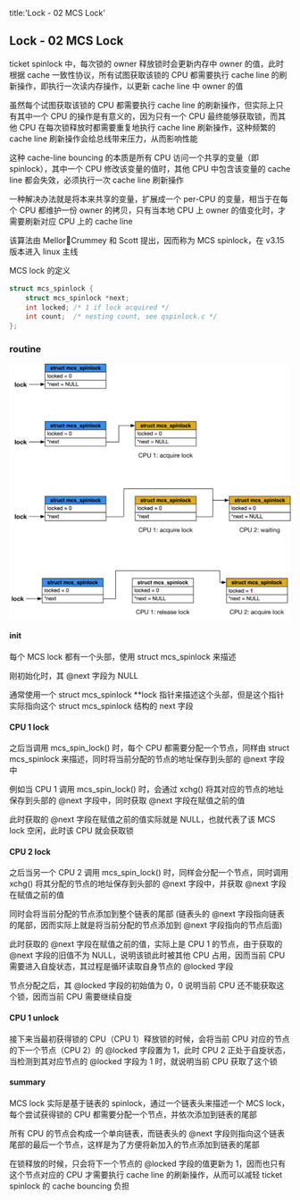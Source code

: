 title:'Lock - 02 MCS Lock'
## Lock - 02 MCS Lock


ticket spinlock 中，每次锁的 owner 释放锁时会更新内存中 owner 的值，此时根据 cache 一致性协议，所有试图获取该锁的 CPU 都需要执行 cache line 的刷新操作，即执行一次读内存操作，以更新 cache line 中 owner 的值

虽然每个试图获取该锁的 CPU 都需要执行 cache line 的刷新操作，但实际上只有其中一个 CPU 的操作是有意义的，因为只有一个 CPU 最终能够获取锁，而其他 CPU 在每次锁释放时都需要重复地执行 cache line 刷新操作，这种频繁的 cache line 刷新操作会给总线带来压力，从而影响性能


这种 cache-line bouncing 的本质是所有 CPU 访问一个共享的变量（即 spinlock），其中一个 CPU 修改该变量的值时，其他 CPU 中包含该变量的 cache line 都会失效，必须执行一次 cache line 刷新操作

一种解决办法就是将本来共享的变量，扩展成一个 per-CPU 的变量，相当于在每个 CPU 都维护一份 owner 的拷贝，只有当本地 CPU 上 owner 的值变化时，才需要刷新对应 CPU 上的 cache line

该算法由 Mellor􏰀Crummey 和 Scott 提出，因而称为 MCS spinlock，在 v3.15 版本进入 linux 主线


MCS lock 的定义

```c
struct mcs_spinlock {
	struct mcs_spinlock *next;
	int locked; /* 1 if lock acquired */
	int count;  /* nesting count, see qspinlock.c */
};
```



### routine

![MCS_lock](media/16082947254269/MCS_lock.jpg)


#### init

每个 MCS lock 都有一个头部，使用 struct mcs_spinlock 来描述

刚初始化时，其 @next 字段为 NULL

通常使用一个 struct mcs_spinlock **lock 指针来描述这个头部，但是这个指针实际指向这个 struct mcs_spinlock 结构的 next 字段


#### CPU 1 lock

之后当调用 mcs_spin_lock() 时，每个 CPU 都需要分配一个节点，同样由 struct mcs_spinlock 来描述，同时将当前分配的节点的地址保存到头部的 @next 字段中

例如当 CPU 1 调用 mcs_spin_lock() 时，会通过 xchg() 将其对应的节点的地址保存到头部的 @next 字段中，同时获取 @next 字段在赋值之前的值

此时获取的 @next 字段在赋值之前的值实际就是 NULL，也就代表了该 MCS lock 空闲，此时该 CPU 就会获取锁


#### CPU 2 lock

之后当另一个 CPU 2 调用 mcs_spin_lock() 时，同样会分配一个节点，同时调用 xchg() 将其分配的节点的地址保存到头部的 @next 字段中，并获取 @next 字段在赋值之前的值

同时会将当前分配的节点添加到整个链表的尾部 (链表头的 @next 字段指向链表的尾部，因而实际上就是将当前分配的节点添加到 @next 字段指向的节点后面)

此时获取的 @next 字段在赋值之前的值，实际上是 CPU 1 的节点，由于获取的 @next 字段的旧值不为 NULL，说明该锁此时被其他 CPU 占用，因而当前 CPU 需要进入自旋状态，其过程是循环读取自身节点的 @locked 字段

节点分配之后，其 @locked 字段的初始值为 0，0 说明当前 CPU 还不能获取这个锁，因而当前 CPU 需要继续自旋


#### CPU 1 unlock

接下来当最初获得锁的 CPU（CPU 1）释放锁的时候，会将当前 CPU 对应的节点的下一个节点（CPU 2）的 @locked 字段置为 1，此时 CPU 2 正处于自旋状态，当检测到其对应节点的 @locked 字段为 1 时，就说明当前 CPU 获取了这个锁


#### summary

MCS lock 实际是基于链表的 spinlock，通过一个链表头来描述一个 MCS lock，每个尝试获得锁的 CPU 都需要分配一个节点，并依次添加到链表的尾部

所有 CPU 的节点会构成一个单向链表，而链表头的 @next 字段则指向这个链表尾部的最后一个节点，这样是为了方便将新加入的节点添加到链表的尾部

在锁释放的时候，只会将下一个节点的 @locked 字段的值更新为 1，因而也只有这个节点对应的 CPU 才需要执行 cache line 的刷新操作，从而可以减轻 ticket spinlock 的 cache bouncing 负担



